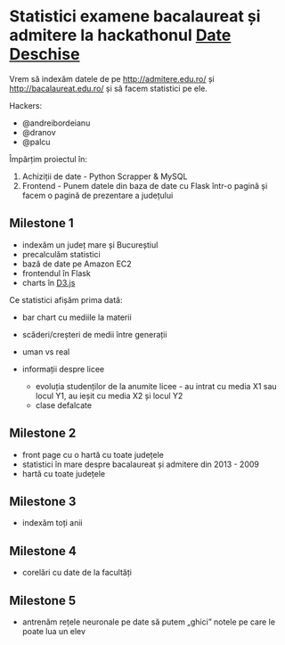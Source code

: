 # Statistici examene bacalaureat și admitere la hackathonul [Date Deschise](datedeschise.ro)

Vrem să indexăm datele de pe http://admitere.edu.ro/ și http://bacalaureat.edu.ro/ și să facem statistici pe ele.

Hackers:

- @andreibordeianu
- @dranov
- @palcu

Împărțim proiectul în:

1. Achiziții de date - Python Scrapper & MySQL
2. Frontend - Punem datele din baza de date cu Flask într-o pagină și facem o pagină de prezentare a județului

## Milestone 1

- indexăm un județ mare și Bucureștiul
- precalculăm statistici
- bază de date pe Amazon EC2
- frontendul în Flask
- charts în [D3.js](http://d3js.org/)

Ce statistici afișăm prima dată:

- bar chart cu mediile la materii
- scăderi/creșteri de medii între generații
- uman vs real
- informații despre licee

    - evoluția studenților de la anumite licee - au intrat cu media X1 sau locul Y1, au ieșit cu media X2 și locul Y2
    - clase defalcate

## Milestone 2

- front page cu o hartă cu toate județele
- statistici în mare despre bacalaureat și admitere din 2013 - 2009
- hartă cu toate județele

## Milestone 3

- indexăm toți anii

## Milestone 4

- corelări cu date de la facultăți

## Milestone 5

- antrenăm rețele neuronale pe date să putem „ghici” notele pe care le poate lua un elev
